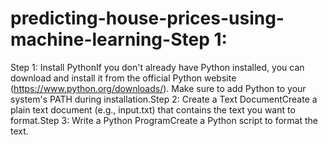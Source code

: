 # predicting-house-prices-using-machine-learning-Step 1:
Step 1: Install PythonIf you don't already have Python installed, you can download and install it from the official Python website (https://www.python.org/downloads/). Make sure to add Python to your system's PATH during installation.Step 2: Create a Text DocumentCreate a plain text document (e.g., input.txt) that contains the text you want to format.Step 3: Write a Python ProgramCreate a Python script to format the text.
